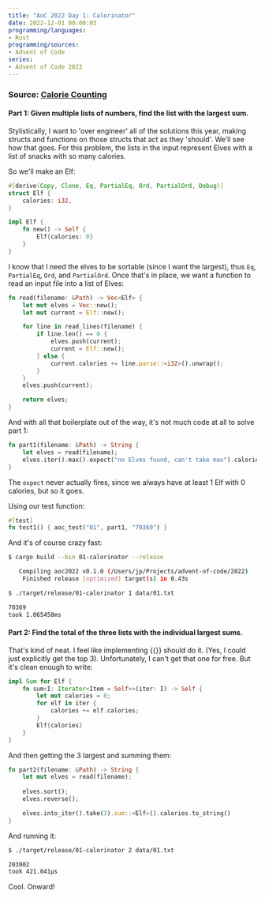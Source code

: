 ```yaml
---
title: "AoC 2022 Day 1: Calorinator"
date: 2022-12-01 00:00:03
programming/languages:
- Rust
programming/sources:
- Advent of Code
series:
- Advent of Code 2022
---
```

### Source: [Calorie Counting](https://adventofcode.com/2022/day/1)

#### **Part 1:** Given multiple lists of numbers, find the list with the largest sum. 

<!--more-->

Stylistically, I want to 'over engineer' all of the solutions this year, making structs and functions on those structs that act as they 'should'. We'll see how that goes. For this problem, the lists in the input represent Elves with a list of snacks with so many calories. 

So we'll make an Elf:

```rust
#[derive(Copy, Clone, Eq, PartialEq, Ord, PartialOrd, Debug)]
struct Elf {
    calories: i32,
}

impl Elf {
    fn new() -> Self {
        Elf{calories: 0}
    }
}
```

I know that I need the elves to be sortable (since I want the largest), thus `Eq`, `PartialEq`, `Ord`, and `PartialOrd`. Once that's in place, we want a function to read an input file into a list of Elves:

```rust
fn read(filename: &Path) -> Vec<Elf> {
    let mut elves = Vec::new();
    let mut current = Elf::new();

    for line in read_lines(filename) {
        if line.len() == 0 {
            elves.push(current);
            current = Elf::new();
        } else {
            current.calories += line.parse::<i32>().unwrap();
        }
    }
    elves.push(current);

    return elves;
}
```

And with all that boilerplate out of the way, it's not much code at all to solve part 1:

```rust
fn part1(filename: &Path) -> String {
    let elves = read(filename);
    elves.iter().max().expect("no Elves found, can't take max").calories.to_string()
}
```

The `expect` never actually fires, since we always have at least 1 Elf with 0 calories, but so it goes. 

Using our test function:

```rust
#[test]   
fn test1() { aoc_test("01", part1, "70369") }
```

And it's of course crazy fast:

```bash
$ cargo build --bin 01-calorinator --release

   Compiling aoc2022 v0.1.0 (/Users/jp/Projects/advent-of-code/2022)
    Finished release [optimized] target(s) in 0.43s

$ ./target/release/01-calorinator 1 data/01.txt

70369
took 1.065458ms
```

#### **Part 2:** Find the total of the three lists with the individual largest sums. 

That's kind of neat. I feel like implementing {{<doc rust Sum>}} should do it. (Yes, I could just explicitly get the top 3). Unfortunately, I can't get that one for free. But it's clean enough to write:

```rust
impl Sum for Elf {
    fn sum<I: Iterator<Item = Self>>(iter: I) -> Self {
        let mut calories = 0;
        for elf in iter {
            calories += elf.calories;
        }
        Elf{calories}
    }
}
```

And then getting the 3 largest and summing them:

```rust
fn part2(filename: &Path) -> String {
    let mut elves = read(filename);
    
    elves.sort();
    elves.reverse();

    elves.into_iter().take(3).sum::<Elf>().calories.to_string()
}
```

And running it:

```bash
$ ./target/release/01-calorinator 2 data/01.txt

203002
took 421.041µs
```

Cool. Onward!